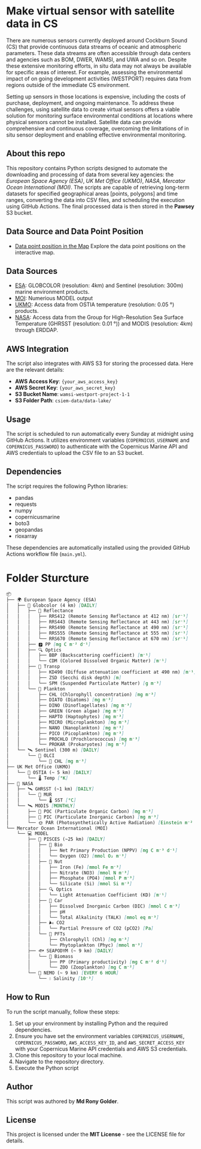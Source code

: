 # Make virtual sensor with satellite data in CS
There are numerous sensors currently deployed around Cockburn Sound (CS) that provide continuous data streams of oceanic and atmospheric parameters. These data streams are often accessible through data centers and agencies such as BOM, DWER, WAMSI, and UWA and so on. Despite these extensive monitoring efforts, in situ data may not always be available for specific areas of interest. For example, assessing the environmental impact of on going development activities (WESTPORT) requires data from regions outside of the immediate CS environment.

Setting up sensors in those locations is expensive, including the costs of purchase, deployment, and ongoing maintenance. 
To address these challenges, using satellite data to create virtual sensors offers a viable solution for monitoring surface environmental conditions at locations where physical sensors cannot be installed. Satellite data can provide comprehensive and continuous coverage, overcoming the limitations of in situ sensor deployment and enabling effective environmental monitoring.

## About this repo
This repository contains Python scripts designed to automate the downloading and processing of data from several key agencies: the *European Space Agency (ESA)*, *UK Met Office (UKMO)*, *NASA*, *Mercator Ocean International (MOI)*. The scripts are capable of retrieving long-term datasets for specified geographical areas [points, polygons] and time ranges, converting the data into CSV files, and scheduling the execution using GitHub Actions. The final processed data is then stored in the **Pawsey** S3 bucket.

## Data Source and Data Point Position
- [Data point position in the Map](https://ronygolderku.github.io/cs_map/) Explore the data point positions on the interactive map.

## Data Sources

- [ESA](https://data.marine.copernicus.eu/): GLOBCOLOR (resolution: 4km) and Sentinel (resolution: 300m) marine environment products.
- [MOI](https://data.marine.copernicus.eu/): Numerious MODEL output
- [UKMO](https://data.marine.copernicus.eu/): Access data from OSTIA temperature (resolution: 0.05 °) products.
- [NASA](https://coastwatch.pfeg.noaa.gov/erddap/griddap/): Access data from the Group for High-Resolution Sea Surface Temperature (GHRSST (resolution: 0.01 °)) and MODIS (resolution: 4km) through ERDDAP.


## AWS Integration

The script also integrates with AWS S3 for storing the processed data. Here are the relevant details:

- **AWS Access Key**: `{your_aws_access_key}`
- **AWS Secret Key**: `{your_aws_secret_key}`
- **S3 Bucket Name**: `wamsi-westport-project-1-1`
- **S3 Folder Path**: `csiem-data/data-lake/`



## Usage

The script is scheduled to run automatically every Sunday at midnight using GitHub Actions. It utilizes environment variables (`COPERNICUS_USERNAME` and `COPERNICUS_PASSWORD`) to authenticate with the Copernicus Marine API and AWS credentials to upload the CSV file to an S3 bucket.

## Dependencies

The script requires the following Python libraries:

- pandas
- requests
- numpy
- copernicusmarine
- boto3
- geopandas
- rioxarray


These dependencies are automatically installed using the provided GitHub Actions workflow file (`main.yml`).

# Folder Sturcture

```markdown
📦
├── 🌍 European Space Agency (ESA)
│   ├── 🚀 Globcolor (4 km) [DAILY]
│   │   ├── 🌈 Reflectance
│   │   │   ├── RRS412 (Remote Sensing Reflectance at 412 nm) [sr⁻¹]
│   │   │   ├── RRS443 (Remote Sensing Reflectance at 443 nm) [sr⁻¹]
│   │   │   ├── RRS490 (Remote Sensing Reflectance at 490 nm) [sr⁻¹]
│   │   │   ├── RRS555 (Remote Sensing Reflectance at 555 nm) [sr⁻¹]
│   │   │   └── RRS670 (Remote Sensing Reflectance at 670 nm) [sr⁻¹]
│   │   ├── 🅿️ PP [mg C m⁻² d⁻¹]
│   │   ├── 🔍 Optics
│   │   │   ├── BBP (Backscattering coefficient) [m⁻¹]
│   │   │   └── CDM (Colored Dissolved Organic Matter) [m⁻¹]
│   │   ├── 📀 Transp
│   │   │   ├── KD490 (Diffuse attenuation coefficient at 490 nm) [m⁻¹]
│   │   │   ├── ZSD (Secchi disk depth) [m]
│   │   │   └── SPM (Suspended Particulate Matter) [g m⁻³]
│   │   └── 🐠 Plankton
│   │       ├── CHL (Chlorophyll concentration) [mg m⁻³]
│   │       ├── DIATO (Diatoms) [mg m⁻³]
│   │       ├── DINO (Dinoflagellates) [mg m⁻³]
│   │       ├── GREEN (Green algae) [mg m⁻³]
│   │       ├── HAPTO (Haptophytes) [mg m⁻³]
│   │       ├── MICRO (Microplankton) [mg m⁻³]
│   │       ├── NANO (Nanoplankton) [mg m⁻³]
│   │       ├── PICO (Picoplankton) [mg m⁻³]
│   │       ├── PROCHLO (Prochlorococcus) [mg m⁻³]
│   │       └── PROKAR (Prokaryotes) [mg m⁻³]
│   └── 🛰️ Sentinel (300 m) [DAILY]
│       └── 📸 OLCI
│           └── 🌊 CHL [mg m⁻³]
├── UK Met Office (UKMO)
│   └── 🚀 OSTIA (~ 5 km) [DAILY]
│       └── 🌡️ Temp [°K]
├── 🚀 NASA
│   ├── 🛰️ GHRSST (~1 km) [DAILY]
│   │   └── 🌊 MUR
│   │       └── 🌡️ SST [°C]
│   └── 🛰️ MODIS [MONTHLY]
│       ├── 🌊 POC (Particulate Organic Carbon) [mg m⁻³]
│       ├── 🌊 PIC (Particulate Inorganic Carbon) [mg m⁻³]
│       └── 🌞 PAR (Photosynthetically Active Radiation) [Einstein m⁻² d⁻¹]
└── Mercator Ocean International (MOI)
    └── 💻 MODEL
        ├── 🐠 PISCES (~25 km) [DAILY]
        │   ├── 🧪 Bio
        │   │   ├── Net Primary Production (NPPV) [mg C m⁻³ d⁻¹]
        │   │   └── Oxygen (O2) [mmol O₂ m⁻³]
        │   ├── 🧪 Nut
        │   │   ├── Iron (Fe) [mmol Fe m⁻³]
        │   │   ├── Nitrate (NO3) [mmol N m⁻³]
        │   │   ├── Phosphate (PO4) [mmol P m⁻³]
        │   │   └── Silicate (Si) [mmol Si m⁻³]
        │   ├── 🔍 Optics
        │   │   └── Light Attenuation Coefficient (KD) [m⁻¹]
        │   ├── 🌱 Car
        │   │   ├── Dissolved Inorganic Carbon (DIC) [mmol C m⁻³]
        │   │   ├── pH
        │   │   └── Total Alkalinity (TALK) [mmol eq m⁻³]
        │   ├── 🌬️ CO2
        │   │   └── Partial Pressure of CO2 (pCO2) [Pa]
        │   └── 🌱 PFTs
        │       ├── Chlorophyll (Chl) [mg m⁻³]
        │       └── Phytoplankton (Phyc) [mmol m⁻³]
        ├── 🐟 SEAPODYM (~ 9 km) [DAILY]
        │   └── 🌱 Biomass
        │       ├── PP (Primary productivity) [mg C m⁻² d⁻¹]
        │       └── ZOO (Zooplankton) [mg C m⁻²]
        └── 🌊 NEMO (~ 9 km) [EVERY 6 HOUR]
            └── 💧 Salinity [10⁻³]
```

## How to Run

To run the script manually, follow these steps:

1. Set up your environment by installing Python and the required dependencies.
2. Ensure you have set the environment variables `COPERNICUS_USERNAME`, `COPERNICUS_PASSWORD`, `AWS_ACCESS_KEY_ID`, and `AWS_SECRET_ACCESS_KEY` with your Copernicus Marine API credentials and AWS S3 credentials.
3. Clone this repository to your local machine.
4. Navigate to the repository directory.
5. Execute the Python script

## Author

This script was authored by **Md Rony Golder**.

## License

This project is licensed under the **MIT License** - see the LICENSE file for details.



